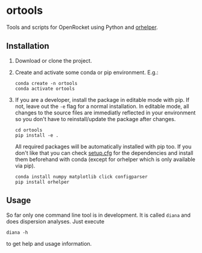 # ortools

Tools and scripts for OpenRocket using Python and [orhelper](https://pypi.org/project/orhelper/).


## Installation

1. Download or clone the project.
2. Create and activate some conda or pip environment. E.g.:

   ```shell
   conda create -n ortools
   conda activate ortools
   ```
   
3. If you are a developer, install the package in editable mode with pip. If not, leave out the `-e` flag for a normal installation. In editable mode, all changes to the source files are immediatly reflected in your environment so you don't have to reinstall/update the package after changes.
   
   ```shell
   cd ortools
   pip install -e .
   ```
   
   All required packages will be automatically installed with pip too. If you don't like that you can check [setup.cfg](setup.cfg) for the dependencies and install them beforehand with conda (except for orhelper which is only available via pip).
   
   ```shell
   conda install numpy matplotlib click configparser
   pip install orhelper
   ```

## Usage

So far only one command line tool is in development. It is called `diana` and does dispersion analyses. Just execute

```shell
diana -h
```

to get help and usage information.

